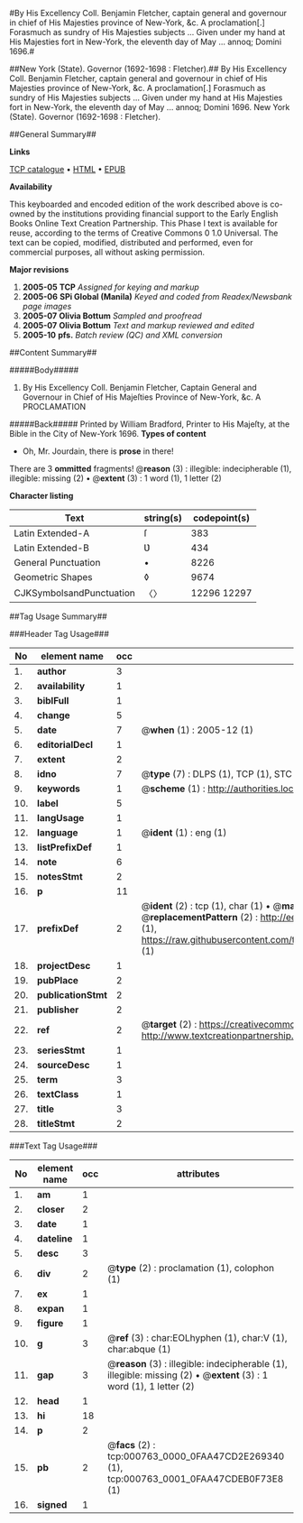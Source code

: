 #By His Excellency Coll. Benjamin Fletcher, captain general and governour in chief of His Majesties province of New-York, &c. A proclamation[.] Forasmuch as sundry of His Majesties subjects ... Given under my hand at His Majesties fort in New-York, the eleventh day of May ... annoq; Domini 1696.#

##New York (State). Governor (1692-1698 : Fletcher).##
By His Excellency Coll. Benjamin Fletcher, captain general and governour in chief of His Majesties province of New-York, &c. A proclamation[.] Forasmuch as sundry of His Majesties subjects ... Given under my hand at His Majesties fort in New-York, the eleventh day of May ... annoq; Domini 1696.
New York (State). Governor (1692-1698 : Fletcher).

##General Summary##

**Links**

[TCP catalogue](http://www.ota.ox.ac.uk/tcp/)  • 
[HTML](http://tei.it.ox.ac.uk/tcp/Texts-HTML/free/N00/N00627.html)  • 
[EPUB](http://tei.it.ox.ac.uk/tcp/Texts-EPUB/free/N00/N00627.epub)

**Availability**

This keyboarded and encoded edition of the
	       work described above is co-owned by the institutions
	       providing financial support to the Early English Books
	       Online Text Creation Partnership. This Phase I text is
	       available for reuse, according to the terms of Creative
	       Commons 0 1.0 Universal. The text can be copied,
	       modified, distributed and performed, even for
	       commercial purposes, all without asking permission.

**Major revisions**

1. __2005-05__ __TCP__ *Assigned for keying and markup*
1. __2005-06__ __SPi Global (Manila)__ *Keyed and coded from Readex/Newsbank page images*
1. __2005-07__ __Olivia Bottum__ *Sampled and proofread*
1. __2005-07__ __Olivia Bottum__ *Text and markup reviewed and edited*
1. __2005-10__ __pfs.__ *Batch review (QC) and XML conversion*

##Content Summary##

#####Body#####

1.  By His Excellency Coll. Benjamin Fletcher, Captain General and Governour in Chief of His Majeſties Province of New-York, &c. A PROCLAMATION

#####Back#####
Printed by William Bradford, Printer to His Majeſty, at the Bible in the City of New-York 1696.
**Types of content**

  * Oh, Mr. Jourdain, there is **prose** in there!

There are 3 **ommitted** fragments! 
 @__reason__ (3) : illegible: indecipherable (1), illegible: missing (2)  •  @__extent__ (3) : 1 word (1), 1 letter (2)

**Character listing**


|Text|string(s)|codepoint(s)|
|---|---|---|
|Latin Extended-A|ſ|383|
|Latin Extended-B|Ʋ|434|
|General Punctuation|•|8226|
|Geometric Shapes|◊|9674|
|CJKSymbolsandPunctuation|〈〉|12296 12297|

##Tag Usage Summary##

###Header Tag Usage###

|No|element name|occ|attributes|
|---|---|---|---|
|1.|__author__|3||
|2.|__availability__|1||
|3.|__biblFull__|1||
|4.|__change__|5||
|5.|__date__|7| @__when__ (1) : 2005-12 (1)|
|6.|__editorialDecl__|1||
|7.|__extent__|2||
|8.|__idno__|7| @__type__ (7) : DLPS (1), TCP (1), STC (2), NOTIS (1), IMAGE-SET (1), EVANS-CITATION (1)|
|9.|__keywords__|1| @__scheme__ (1) : http://authorities.loc.gov/ (1)|
|10.|__label__|5||
|11.|__langUsage__|1||
|12.|__language__|1| @__ident__ (1) : eng (1)|
|13.|__listPrefixDef__|1||
|14.|__note__|6||
|15.|__notesStmt__|2||
|16.|__p__|11||
|17.|__prefixDef__|2| @__ident__ (2) : tcp (1), char (1)  •  @__matchPattern__ (2) : ([0-9\-]+):([0-9IVX]+) (1), (.+) (1)  •  @__replacementPattern__ (2) : http://eebo.chadwyck.com/downloadtiff?vid=$1&page=$2 (1), https://raw.githubusercontent.com/textcreationpartnership/Texts/master/tcpchars.xml#$1 (1)|
|18.|__projectDesc__|1||
|19.|__pubPlace__|2||
|20.|__publicationStmt__|2||
|21.|__publisher__|2||
|22.|__ref__|2| @__target__ (2) : https://creativecommons.org/publicdomain/zero/1.0/ (1), http://www.textcreationpartnership.org/docs/. (1)|
|23.|__seriesStmt__|1||
|24.|__sourceDesc__|1||
|25.|__term__|3||
|26.|__textClass__|1||
|27.|__title__|3||
|28.|__titleStmt__|2||


###Text Tag Usage###

|No|element name|occ|attributes|
|---|---|---|---|
|1.|__am__|1||
|2.|__closer__|2||
|3.|__date__|1||
|4.|__dateline__|1||
|5.|__desc__|3||
|6.|__div__|2| @__type__ (2) : proclamation (1), colophon (1)|
|7.|__ex__|1||
|8.|__expan__|1||
|9.|__figure__|1||
|10.|__g__|3| @__ref__ (3) : char:EOLhyphen (1), char:V (1), char:abque (1)|
|11.|__gap__|3| @__reason__ (3) : illegible: indecipherable (1), illegible: missing (2)  •  @__extent__ (3) : 1 word (1), 1 letter (2)|
|12.|__head__|1||
|13.|__hi__|18||
|14.|__p__|2||
|15.|__pb__|2| @__facs__ (2) : tcp:000763_0000_0FAA47CD2E269340 (1), tcp:000763_0001_0FAA47CDEB0F73E8 (1)|
|16.|__signed__|1||

